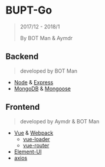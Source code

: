 ﻿# BUPT-Go

> 2017/12 - 2018/1
>
> By BOT Man & Aymdr

## Backend

> developed by BOT Man

- [Node](https://github.com/nodejs/node) & [Express](https://github.com/expressjs/express)
- [MongoDB](https://github.com/mongodb/mongo) & [Mongoose](https://github.com/Automattic/mongoose)

## Frontend

> developed by Aymdr & BOT Man

- [Vue](https://github.com/vuejs/vue) & [Webpack](https://github.com/webpack/webpack)
  - [vue-loader](https://github.com/vuejs/vue-loader)
  - [vue-router](https://github.com/vuejs/vue-router)
- [Element-UI](https://github.com/ElemeFE/element)
- [axios](https://github.com/axios/axios)
